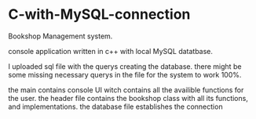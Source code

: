 # C-with-MySQL-connection
 Bookshop Management system.
 
console application written in c++ with local MySQL datatbase.

I uploaded sql file with the querys creating the database.
there might be some missing necessary querys in the file for the system to work 100%.

the main contains console UI witch contains all the availible functions for the user.
the header file contains the bookshop class with all its functions, and implementations.
the database file establishes the connection
